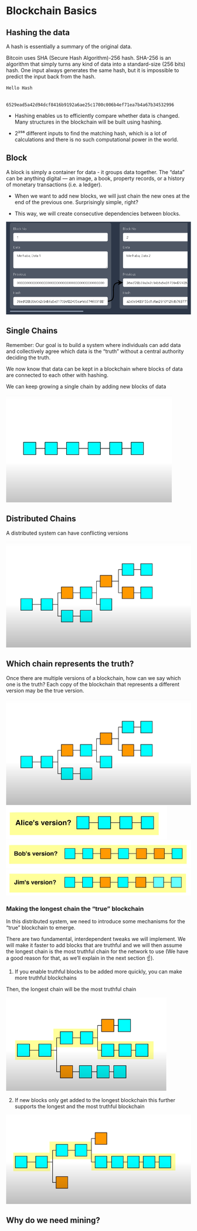 # Blockchain Basics


## Hashing the data

A hash is essentially a summary of the original data.

Bitcoin uses SHA (Secure Hash Algorithm)-256 hash. SHA-256 is an algorithm that simply turns any kind of data into a standard-size (256 bits) hash. One input always generates the same hash, but it is impossible to predict the input back from the hash.


```
Hello Hash
```

```

6529ead5a42d94dcf8416b9192a6ae25c1700c006b4ef71ea7b4a67b34532996

```

* Hashing enables us to efficiently compare whether data is changed. Many structures in the blockchain will be built using hashing.

* 2²⁵⁶ different inputs to find the matching hash, which is a lot of calculations and there is no such computational power in the world.

## Block

A block is simply a container for data - it groups data together. The “data” can be anything digital — an image, a book, property records, or a history of monetary transactions (i.e. a ledger).

* When we want to add new blocks, we will just chain the new ones at the end of the previous one. Surprisingly simple, right?

* This way, we will create consecutive dependencies between blocks.

<img src="images/blockstructure.png"/>


## Single Chains

Remember: Our goal is to build a system where individuals can add data and collectively agree which data is the “truth” without a central authority deciding the truth.

We now know that data can be kept in a blockchain where blocks of data are connected to each other with hashing.

We can keep growing a single chain by adding new blocks of data

<img src="images/single-chain.png"/>


## Distributed Chains

A distributed system can have conflicting versions

<img src="images/dist-chain.png"/>


## Which chain represents the truth?

Once there are multiple versions of a blockchain, how can we say which one is the truth? Each copy of the blockchain that represents a different version may be the true version.

<img src="images/dist-chain.png"/>

<img src="images/alice-version.png"/>
<img src="images/bob-version.png"/>
<img src="images/jim-version.png"/>


### Making the longest chain the “true” blockchain

In this distributed system, we need to introduce some mechanisms for the “true” blockchain to emerge.

There are two fundamental, interdependent tweaks we will implement. We will make it faster to add blocks that are truthful and we will then assume the longest chain is the most truthful chain for the network to use (We have a good reason for that, as we’ll explain in the next section ☝️).


1. If you enable truthful blocks to be added more quickly, you can make more truthful blockchains 

Then, the longest chain will be the most truthful chain

<img src="images/longest-chain.png"/>

2. If new blocks only get added to the longest blockchain this further supports the longest and the most truthful blockchain

<img src="images/longest-chain2.png"/>


## Why do we need mining?

